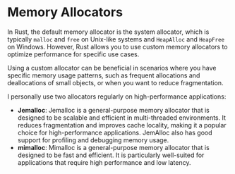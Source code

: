# Memory Allocators

In Rust, the default memory allocator is the system allocator, which is typically `malloc` and `free` on Unix-like systems and `HeapAlloc` and `HeapFree` on Windows. However, Rust allows you to use custom memory allocators to optimize performance for specific use cases.

Using a custom allocator can be beneficial in scenarios where you have specific memory usage patterns, such as frequent allocations and deallocations of small objects, or when you want to reduce fragmentation.

I personally use two allocators regularly on high-performance applications:
- **Jemalloc**: Jemalloc is a general-purpose memory allocator that is designed to be scalable and efficient in multi-threaded environments. It reduces fragmentation and improves cache locality, making it a popular choice for high-performance applications. JemAlloc also has good support for profiling and debugging memory usage.
- **mimalloc**: Mimalloc is a general-purpose memory allocator that is designed to be fast and efficient. It is particularly well-suited for applications that require high performance and low latency.